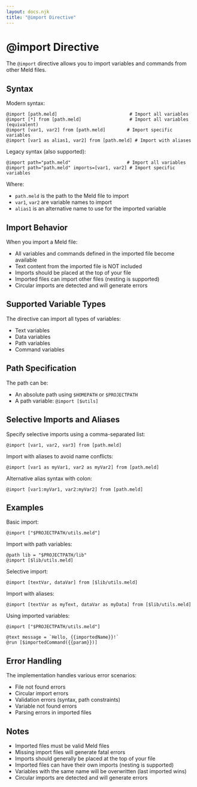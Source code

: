 ```yaml
---
layout: docs.njk
title: "@import Directive"
---
```


# @import Directive

The `@import` directive allows you to import variables and commands from other Meld files.

## Syntax

Modern syntax:
```meld
@import [path.meld]                           # Import all variables
@import [*] from [path.meld]                  # Import all variables (equivalent)
@import [var1, var2] from [path.meld]        # Import specific variables
@import [var1 as alias1, var2] from [path.meld] # Import with aliases
```

Legacy syntax (also supported):
```meld
@import path="path.meld"                     # Import all variables
@import path="path.meld" imports=[var1, var2] # Import specific variables
```

Where:
- `path.meld` is the path to the Meld file to import
- `var1`, `var2` are variable names to import
- `alias1` is an alternative name to use for the imported variable

## Import Behavior

When you import a Meld file:
- All variables and commands defined in the imported file become available
- Text content from the imported file is NOT included
- Imports should be placed at the top of your file
- Imported files can import other files (nesting is supported)
- Circular imports are detected and will generate errors

## Supported Variable Types

The directive can import all types of variables:
- Text variables
- Data variables
- Path variables
- Command variables

## Path Specification

The path can be:
- An absolute path using `$HOMEPATH` or `$PROJECTPATH`
- A path variable: `@import [$utils]`

## Selective Imports and Aliases

Specify selective imports using a comma-separated list:
```meld
@import [var1, var2, var3] from [path.meld]
```

Import with aliases to avoid name conflicts:
```meld
@import [var1 as myVar1, var2 as myVar2] from [path.meld]
```

Alternative alias syntax with colon:
```meld
@import [var1:myVar1, var2:myVar2] from [path.meld]
```

## Examples

Basic import:
```meld
@import ["$PROJECTPATH/utils.meld"]
```

Import with path variables:
```meld
@path lib = "$PROJECTPATH/lib"
@import [$lib/utils.meld]
```

Selective import:
```meld
@import [textVar, dataVar] from [$lib/utils.meld]
```

Import with aliases:
```meld
@import [textVar as myText, dataVar as myData] from [$lib/utils.meld]
```

Using imported variables:
```meld
@import ["$PROJECTPATH/utils.meld"]

@text message = `Hello, {{importedName}}!`
@run [$importedCommand({{param}})]
```

## Error Handling

The implementation handles various error scenarios:
- File not found errors
- Circular import errors
- Validation errors (syntax, path constraints)
- Variable not found errors
- Parsing errors in imported files

## Notes

- Imported files must be valid Meld files
- Missing import files will generate fatal errors
- Imports should generally be placed at the top of your file
- Imported files can have their own imports (nesting is supported)
- Variables with the same name will be overwritten (last imported wins)
- Circular imports are detected and will generate errors